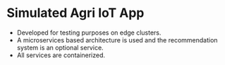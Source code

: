 # Simulated Agri IoT App

* Developed for testing purposes on edge clusters.
* A microservices based architecture is used and the recommendation system is an optional service.
* All services are containerized.
